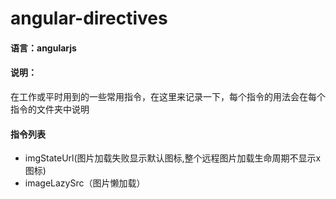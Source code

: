 # angular-directives

#### 语言：angularjs


#### 说明：
在工作或平时用到的一些常用指令，在这里来记录一下，每个指令的用法会在每个指令的文件夹中说明


#### 指令列表
* imgStateUrl(图片加载失败显示默认图标,整个远程图片加载生命周期不显示x图标)
* imageLazySrc（图片懒加载）